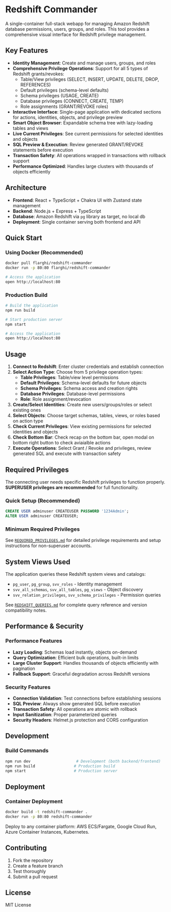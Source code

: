 # Redshift Commander

A single-container full-stack webapp for managing Amazon Redshift database permissions, users, groups, and roles. This tool provides a comprehensive visual interface for Redshift privilege management.

## Key Features

- **Identity Management**: Create and manage users, groups, and roles
- **Comprehensive Privilege Operations**: Support for all 5 types of Redshift grants/revokes:
  - Table/View privileges (SELECT, INSERT, UPDATE, DELETE, DROP, REFERENCES)
  - Default privileges (schema-level defaults)
  - Schema privileges (USAGE, CREATE)
  - Database privileges (CONNECT, CREATE, TEMP)
  - Role assignments (GRANT/REVOKE roles)
- **Interactive Interface**: Single-page application with dedicated sections for actions, identities, objects, and privilege preview
- **Smart Object Browser**: Expandable schema tree with lazy-loading tables and views
- **Live Current Privileges**: See current permissions for selected identities and objects
- **SQL Preview & Execution**: Review generated GRANT/REVOKE statements before execution
- **Transaction Safety**: All operations wrapped in transactions with rollback support
- **Performance Optimized**: Handles large clusters with thousands of objects efficiently

## Architecture

- **Frontend**: React + TypeScript + Chakra UI with Zustand state management
- **Backend**: Node.js + Express + TypeScript
- **Database**: Amazon Redshift via `pg` library as target, no local db
- **Deployment**: Single container serving both frontend and API

## Quick Start

### Using Docker (Recommended)

```bash
docker pull flarghi/redshift-commander
docker run -p 80:80 flarghi/redshift-commander

# Access the application
open http://localhost:80
```

### Production Build

```bash
# Build the application
npm run build

# Start production server
npm start

# Access the application
open http://localhost:80
```

## Usage

1. **Connect to Redshift**: Enter cluster credentials and establish connection
2. **Select Action Type**: Choose from 5 privilege operation types:
   - **Table Privileges**: Table/view level permissions
   - **Default Privileges**: Schema-level defaults for future objects
   - **Schema Privileges**: Schema access and creation rights
   - **Database Privileges**: Database-level permissions
   - **Role**: Role assignment/revocation
3. **Create/Select Identities**: Create new users/groups/roles or select existing ones
4. **Select Objects**: Choose target schemas, tables, views, or roles based on action type
5. **Check Current Privileges**: View existing permissions for selected identities and objects
6. **Check Bottom Bar**: Check recap on the bottom bar, open modal on bottom right button to check aviaialble actions
7. **Execute Operations**: Select Grant / Revoke and privileges, review generated SQL and execute with transaction safety

## Required Privileges

The connecting user needs specific Redshift privileges to function properly. **SUPERUSER privileges are recommended** for full functionality.

### Quick Setup (Recommended)
```sql
CREATE USER adminuser CREATEUSER PASSWORD '1234Admin';
ALTER USER adminuser CREATEUSER;
```

### Minimum Required Privileges
See [`REQUIRED_PRIVILEGES.md`](REQUIRED_PRIVILEGES.md) for detailed privilege requirements and setup instructions for non-superuser accounts.

## System Views Used

The application queries these Redshift system views and catalogs:
- `pg_user`, `pg_group`, `svv_roles` - Identity management
- `svv_all_schemas`, `svv_all_tables`, `pg_views` - Object discovery
- `svv_relation_privileges`, `svv_schema_privileges` - Permission queries

See [`REDSHIFT_QUERIES.md`](REDSHIFT_QUERIES.md) for complete query reference and version compatibility notes.

## Performance & Security

### Performance Features
- **Lazy Loading**: Schemas load instantly, objects on-demand
- **Query Optimization**: Efficient bulk operations, built-in limits
- **Large Cluster Support**: Handles thousands of objects efficiently with pagination
- **Fallback Support**: Graceful degradation across Redshift versions

### Security Features
- **Connection Validation**: Test connections before establishing sessions
- **SQL Preview**: Always show generated SQL before execution
- **Transaction Safety**: All operations are atomic with rollback
- **Input Sanitization**: Proper parameterized queries
- **Security Headers**: Helmet.js protection and CORS configuration

## Development

### Build Commands
```bash
npm run dev                    # Development (both backend/frontend)
npm run build                 # Production build
npm start                     # Production server
```

## Deployment

### Container Deployment
```bash
docker build -t redshift-commander .
docker run -p 80:80 redshift-commander
```

Deploy to any container platform: AWS ECS/Fargate, Google Cloud Run, Azure Container Instances, Kubernetes.

## Contributing

1. Fork the repository
2. Create a feature branch  
3. Test thoroughly
4. Submit a pull request

## License

MIT License